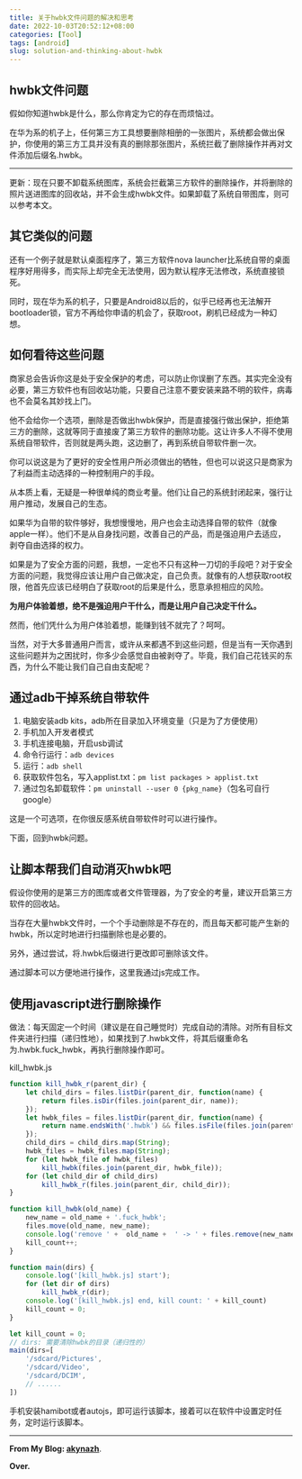 ```yaml
---
title: 关于hwbk文件问题的解决和思考
date: 2022-10-03T20:52:12+08:00
categories: [Tool]
tags: [android]
slug: solution-and-thinking-about-hwbk
---
```


## hwbk文件问题

假如你知道hwbk是什么，那么你肯定为它的存在而烦恼过。

在华为系的机子上，任何第三方工具想要删除相册的一张图片，系统都会做出保护，你使用的第三方工具并没有真的删除那张图片，系统拦截了删除操作并再对文件添加后缀名.hwbk。

---

更新：现在只要不卸载系统图库，系统会拦截第三方软件的删除操作，并将删除的照片送进图库的回收站，并不会生成hwbk文件。如果卸载了系统自带图库，则可以参考本文。

## 其它类似的问题

还有一个例子就是默认桌面程序了，第三方软件nova launcher比系统自带的桌面程序好用得多，而实际上却完全无法使用，因为默认程序无法修改，系统直接锁死。

同时，现在华为系的机子，只要是Android8以后的，似乎已经再也无法解开bootloader锁，官方不再给你申请的机会了，获取root，刷机已经成为一种幻想。

## 如何看待这些问题

商家总会告诉你这是处于安全保护的考虑，可以防止你误删了东西。其实完全没有必要，第三方软件也有回收站功能，只要自己注意不要安装来路不明的软件，病毒也不会莫名其妙找上门。

他不会给你一个选项，删除是否做出hwbk保护，而是直接强行做出保护，拒绝第三方的删除，这就等同于直接废了第三方软件的删除功能。这让许多人不得不使用系统自带软件，否则就是两头跑，这边删了，再到系统自带软件删一次。

你可以说这是为了更好的安全性用户所必须做出的牺牲，但也可以说这只是商家为了利益而主动选择的一种控制用户的手段。

从本质上看，无疑是一种很单纯的商业考量。他们让自己的系统封闭起来，强行让用户推动，发展自己的生态。

如果华为自带的软件够好，我想慢慢地，用户也会主动选择自带的软件（就像apple一样）。他们不是从自身找问题，改善自己的产品，而是强迫用户去适应，剥夺自由选择的权力。

如果是为了安全方面的问题，我想，一定也不只有这种一刀切的手段吧？对于安全方面的问题，我觉得应该让用户自己做决定，自己负责。就像有的人想获取root权限，他首先应该已经明白了获取root的后果是什么，愿意承担相应的风险。

**为用户体验着想，绝不是强迫用户干什么，而是让用户自己决定干什么。**

然而，他们凭什么为用户体验着想，能赚到钱不就完了？呵呵。

当然，对于大多普通用户而言，或许从来都遇不到这些问题，但是当有一天你遇到这些问题并为之困扰时，你多少会感觉自由被剥夺了。毕竟，我们自己花钱买的东西，为什么不能让我们自己自由支配呢？

## 通过adb干掉系统自带软件

1. 电脑安装adb kits，adb所在目录加入环境变量（只是为了方便使用）
2. 手机加入开发者模式
3. 手机连接电脑，开启usb调试
4. 命令行运行：`adb devices`
5. 运行：`adb shell` 
6. 获取软件包名，写入applist.txt：`pm list packages > applist.txt`
7. 通过包名卸载软件：`pm uninstall --user 0 {pkg_name}`（包名可自行google）

这是一个可选项，在你很反感系统自带软件时可以进行操作。

下面，回到hwbk问题。

## 让脚本帮我们自动消灭hwbk吧

假设你使用的是第三方的图库或者文件管理器，为了安全的考量，建议开启第三方软件的回收站。

当存在大量hwbk文件时，一个个手动删除是不存在的，而且每天都可能产生新的hwbk，所以定时地进行扫描删除也是必要的。

另外，通过尝试，将.hwbk后缀进行更改即可删除该文件。

通过脚本可以方便地进行操作，这里我通过js完成工作。

## 使用javascript进行删除操作

做法：每天固定一个时间（建议是在自己睡觉时）完成自动的清除。对所有目标文件夹进行扫描（递归性地），如果找到了.hwbk文件，将其后缀重命名为.hwbk.fuck_hwbk，再执行删除操作即可。

kill_hwbk.js

```js
function kill_hwbk_r(parent_dir) {
    let child_dirs = files.listDir(parent_dir, function(name) {
        return files.isDir(files.join(parent_dir, name));
    });
    let hwbk_files = files.listDir(parent_dir, function(name) {
        return name.endsWith('.hwbk') && files.isFile(files.join(parent_dir, name));
    });
    child_dirs = child_dirs.map(String);
    hwbk_files = hwbk_files.map(String);
    for (let hwbk_file of hwbk_files)
        kill_hwbk(files.join(parent_dir, hwbk_file));
    for (let child_dir of child_dirs) 
        kill_hwbk_r(files.join(parent_dir, child_dir));
}

function kill_hwbk(old_name) {
    new_name = old_name + '.fuck_hwbk';
    files.move(old_name, new_name);
    console.log('remove ' +  old_name +  ' -> ' + files.remove(new_name));
    kill_count++;
}

function main(dirs) {
    console.log('[kill_hwbk.js] start');
    for (let dir of dirs)
        kill_hwbk_r(dir);
    console.log('[kill_hwbk.js] end, kill count: ' + kill_count)
    kill_count = 0;
}

let kill_count = 0;
// dirs: 需要清除hwbk的目录（递归性的）
main(dirs=[
    '/sdcard/Pictures',
    '/sdcard/Video',
    '/sdcard/DCIM',
    // ......
])
```

手机安装hamibot或者autojs，即可运行该脚本，接着可以在软件中设置定时任务，定时运行该脚本。

---

**From My Blog: [akynazh](https://akynazh.site)**.

**Over.**